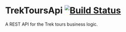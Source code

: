 # TrekToursApi [![Build Status](https://travis-ci.org/Puzzlout/TrekToursApi.svg?branch=master)](https://travis-ci.org/Puzzlout/TrekToursApi)
A REST API for the Trek tours business logic.
